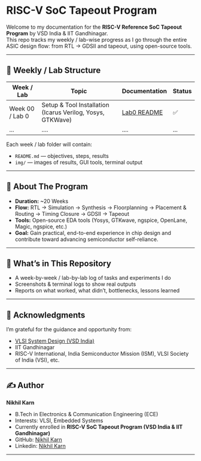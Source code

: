 # RISC-V SoC Tapeout Program 

Welcome to my documentation for the **RISC-V Reference SoC Tapeout Program** by VSD India & IIT Gandhinagar.  
This repo tracks my weekly / lab-wise progress as I go through the entire ASIC design flow: from RTL → GDSII and tapeout, using open-source tools.

---

## 📆 Weekly / Lab Structure

| Week / Lab | Topic | Documentation | Status |
|------------|-------|---------------|--------|
| Week 00 / Lab 0 | Setup & Tool Installation (Icarus Verilog, Yosys, GTKWave) | [Lab0 README](week-00/README.md) | ✅ |
|... | ....| .... | ...|

Each week / lab folder will contain:

- `README.md` — objectives, steps, results  
- `img/` — images of results, GUI tools, terminal output  

---

## 🔧 About The Program

- **Duration:** ~20 Weeks  
- **Flow:** RTL → Simulation → Synthesis → Floorplanning → Placement & Routing → Timing Closure → GDSII → Tapeout  
- **Tools:** Open-source EDA tools (Yosys, GTKwave, ngspice, OpenLane, Magic, ngspice, etc.)
- **Goal:** Gain practical, end-to-end experience in chip design and contribute toward advancing semiconductor self-reliance.

---

## 🧭 What’s in This Repository

- A week-by-week / lab-by-lab log of tasks and experiments I do  
- Screenshots & terminal logs to show real outputs  
- Reports on what worked, what didn’t, bottlenecks, lessons learned  




---

## 🙏 Acknowledgments

I’m grateful for the guidance and opportunity from:  
- [VLSI System Design (VSD India)](https://vsdiat.vlsisystemdesign.com/)
- IIT Gandhinagar  
- RISC-V International, India Semiconductor Mission (ISM), VLSI Society of India (VSI), etc.

---



## ✍️ Author


**Nikhil Karn**
- B.Tech in Electronics & Communication Engineering (ECE)
- Interests: VLSI, Embedded Systems
- Currently enrolled in **RISC-V SoC Tapeout Program (VSD India & IIT Gandhinagar)**
- GitHub: [Nikhil Karn](https://github.com/nikhilkrn)
- Linkedin: [Nikhil Karn](www.linkedin.com/in/nikhil-karn)
---
